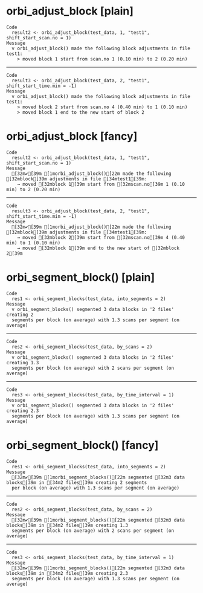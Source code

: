 # orbi_adjust_block [plain]

    Code
      result2 <- orbi_adjust_block(test_data, 1, "test1", shift_start_scan.no = 1)
    Message
      v orbi_adjust_block() made the following block adjustments in file test1:
        > moved block 1 start from scan.no 1 (0.10 min) to 2 (0.20 min)

---

    Code
      result3 <- orbi_adjust_block(test_data, 2, "test1", shift_start_time.min = -1)
    Message
      v orbi_adjust_block() made the following block adjustments in file test1:
        > moved block 2 start from scan.no 4 (0.40 min) to 1 (0.10 min)
        > moved block 1 end to the new start of block 2

# orbi_adjust_block [fancy]

    Code
      result2 <- orbi_adjust_block(test_data, 1, "test1", shift_start_scan.no = 1)
    Message
      [32m✔[39m [1morbi_adjust_block()[22m made the following [32mblock[39m adjustments in file [34mtest1[39m:
        → moved [32mblock 1[39m start from [32mscan.no[39m 1 (0.10 min) to 2 (0.20 min)

---

    Code
      result3 <- orbi_adjust_block(test_data, 2, "test1", shift_start_time.min = -1)
    Message
      [32m✔[39m [1morbi_adjust_block()[22m made the following [32mblock[39m adjustments in file [34mtest1[39m:
        → moved [32mblock 2[39m start from [32mscan.no[39m 4 (0.40 min) to 1 (0.10 min)
        → moved [32mblock 1[39m end to the new start of [32mblock 2[39m

# orbi_segment_block() [plain]

    Code
      res1 <- orbi_segment_blocks(test_data, into_segments = 2)
    Message
      v orbi_segment_blocks() segmented 3 data blocks in '2 files' creating 2
      segments per block (on average) with 1.3 scans per segment (on average)

---

    Code
      res2 <- orbi_segment_blocks(test_data, by_scans = 2)
    Message
      v orbi_segment_blocks() segmented 3 data blocks in '2 files' creating 1.3
      segments per block (on average) with 2 scans per segment (on average)

---

    Code
      res3 <- orbi_segment_blocks(test_data, by_time_interval = 1)
    Message
      v orbi_segment_blocks() segmented 3 data blocks in '2 files' creating 2.3
      segments per block (on average) with 1.3 scans per segment (on average)

# orbi_segment_block() [fancy]

    Code
      res1 <- orbi_segment_blocks(test_data, into_segments = 2)
    Message
      [32m✔[39m [1morbi_segment_blocks()[22m segmented [32m3 data blocks[39m in [34m2 files[39m creating 2 segments
      per block (on average) with 1.3 scans per segment (on average)

---

    Code
      res2 <- orbi_segment_blocks(test_data, by_scans = 2)
    Message
      [32m✔[39m [1morbi_segment_blocks()[22m segmented [32m3 data blocks[39m in [34m2 files[39m creating 1.3
      segments per block (on average) with 2 scans per segment (on average)

---

    Code
      res3 <- orbi_segment_blocks(test_data, by_time_interval = 1)
    Message
      [32m✔[39m [1morbi_segment_blocks()[22m segmented [32m3 data blocks[39m in [34m2 files[39m creating 2.3
      segments per block (on average) with 1.3 scans per segment (on average)

